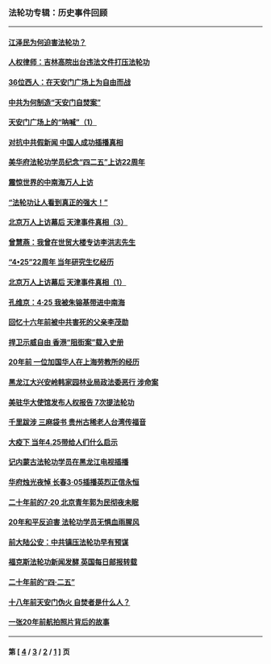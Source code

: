### 法轮功专辑：历史事件回顾
---
#### [江泽民为何迫害法轮功？](../../pages/nf5793/n13876324.md?06280430) 
#### [人权律师：吉林高院出台违法文件打压法轮功](../../pages/nf5793/n13825665.md?06280430) 
#### [36位西人：在天安门广场上为自由而战](../../pages/nf5793/n13390029.md?06280430) 
#### [中共为何制造“天安门自焚案”](../../pages/nf5793/n13183270.md?06280430) 
#### [天安门广场上的“呐喊”（1）](../../pages/nf5793/n13105277.md?06280430) 
#### [对抗中共假新闻 中国人成功插播真相](../../pages/nf5793/n12910618.md?06280430) 
#### [美华府法轮功学员纪念“四二五”上访22周年](../../pages/nf5793/n12904445.md?06280430) 
#### [震惊世界的中南海万人上访](../../pages/nf5793/n12903976.md?06280430) 
#### [“法轮功让人看到真正的强大！”](../../pages/nf5793/n12903195.md?06280430) 
#### [北京万人上访幕后 天津事件真相（3）](../../pages/nf5793/n12902807.md?06280430) 
#### [曾慧燕：我曾在世贸大楼专访李洪志先生](../../pages/nf5793/n12898729.md?06280430) 
#### [“4•25”22周年 当年研究生忆经历](../../pages/nf5793/n12894152.md?06280430) 
#### [北京万人上访幕后 天津事件真相（1）](../../pages/nf5793/n12885174.md?06280430) 
#### [孔维京：4·25 我被朱镕基带进中南海](../../pages/nf5793/n12864987.md?06280430) 
#### [回忆十六年前被中共害死的父亲李茂勋](../../pages/nf5793/n12880270.md?06280430) 
#### [捍卫示威自由 香港“阻街案”载入史册](../../pages/nf5793/n12811245.md?06280430) 
#### [20年前 一位加国华人在上海劳教所的经历](../../pages/nf5793/n12707932.md?06280430) 
#### [黑龙江大兴安岭韩家园林业局政法委恶行 涉命案](../../pages/nf5793/n12622815.md?06280430) 
#### [美驻华大使馆发布人权报告 7次提法轮功](../../pages/nf5793/n12520541.md?06280430) 
#### [千里跋涉 三麻袋书 贵州古稀老人台湾传福音](../../pages/nf5793/n12198750.md?06280430) 
#### [大疫下 当年4.25带给人们什么启示](../../pages/nf5793/n12058565.md?06280430) 
#### [记内蒙古法轮功学员在黑龙江电视插播](../../pages/nf5793/n11699194.md?06280430) 
#### [华府烛光夜悼 长春3·05插播英烈正信永恒](../../pages/nf5793/n11397432.md?06280430) 
#### [二十年前的7·20 北京青年郭为民彻夜未眠](../../pages/nf5793/n11354195.md?06280430) 
#### [20年和平反迫害 法轮功学员无惧血雨腥风](../../pages/nf5793/n11348279.md?06280430) 
#### [前大陆公安：中共镇压法轮功早有预谋](../../pages/nf5793/n11352168.md?06280430) 
#### [福克斯法轮功新闻发酵  英国每日邮报转载](../../pages/nf5793/n11285952.md?06280430) 
#### [二十年前的“四·二五”](../../pages/nf5793/n11207639.md?06280430) 
#### [十八年前天安门伪火 自焚者是什么人？](../../pages/nf5793/n10996556.md?06280430) 
#### [一张20年前航拍照片背后的故事](../../pages/nf5793/n10693797.md?06280430) 

---
#### 第 [ [4](./4.md?06280430) / [3](./3.md?06280430) / [2](./2.md?06280430) / [1](./1.md?06280430) ] 页
